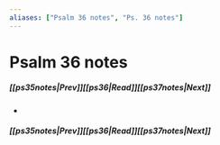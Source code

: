 ```yaml
---
aliases: ["Psalm 36 notes", "Ps. 36 notes"]
---
```

# Psalm 36 notes
##### <span class=arrow-left></span>[[ps35notes|Prev]]<span class=navigation-separator></span>[[ps36|Read]]<span class=navigation-separator></span>[[ps37notes|Next]]<span class=arrow-right></span>
- 
##### <span class=arrow-left></span>[[ps35notes|Prev]]<span class=navigation-separator></span>[[ps36|Read]]<span class=navigation-separator></span>[[ps37notes|Next]]<span class=arrow-right></span>